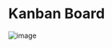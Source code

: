 # Kanban Board

![image](https://user-images.githubusercontent.com/51343240/162560273-d6a9b819-bdcc-4127-ba9f-6f5647cc34b8.png)
